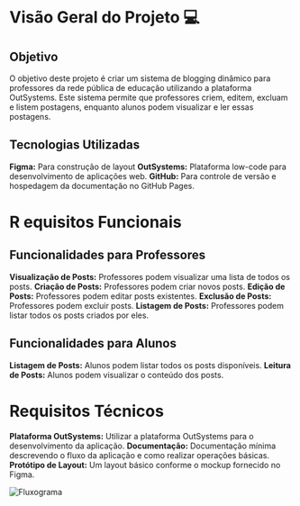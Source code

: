 # Visão Geral do Projeto  :computer:
## Objetivo
O objetivo deste projeto é criar um sistema de blogging dinâmico para professores da rede pública de educação utilizando a plataforma OutSystems. Este sistema permite que professores criem, editem, excluam e listem postagens, enquanto alunos podem visualizar e ler essas postagens.

## Tecnologias Utilizadas
**Figma:** Para construção de layout 
**OutSystems:** Plataforma low-code para desenvolvimento de aplicações web.
**GitHub:** Para controle de versão e hospedagem da documentação no GitHub Pages.



# R equisitos Funcionais
## Funcionalidades para Professores
**Visualização de Posts:** Professores podem visualizar uma lista de todos os posts.
**Criação de Posts:** Professores podem criar novos posts.
**Edição de Posts:** Professores podem editar posts existentes.
**Exclusão de Posts:** Professores podem excluir posts.
**Listagem de Posts:** Professores podem listar todos os posts criados por eles.

## Funcionalidades para Alunos
**Listagem de Posts:** Alunos podem listar todos os posts disponíveis.
**Leitura de Posts:** Alunos podem visualizar o conteúdo dos posts.


# Requisitos Técnicos
**Plataforma OutSystems:** Utilizar a plataforma OutSystems para o desenvolvimento da aplicação.
**Documentação:** Documentação mínima descrevendo o fluxo da aplicação e como realizar operações básicas.
**Protótipo de Layout:** Um layout básico conforme o mockup fornecido no Figma.


![Fluxograma](https://cdn.discordapp.com/attachments/1248425590076473426/1264973464985538642/Fluxo_-_Ultilizar_plataforma_de_ensino.png?ex=66a90c58&is=66a7bad8&hm=48ad0356f25c0e965514d7d3d831ff90f2788bb70a808910327329c667eb4561&)
